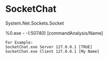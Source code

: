 # SocketChat
System.Net.Sockets.Socket

%0.exe -<Launcher Mode> -<Server IP>(:50740) [commandAnalysis/Name]

	For Example: 
	SocketChat.exe Server 127.0.0.1 [TRUE]
	SocketChat.exe Client 127.0.0.1 [My Name]